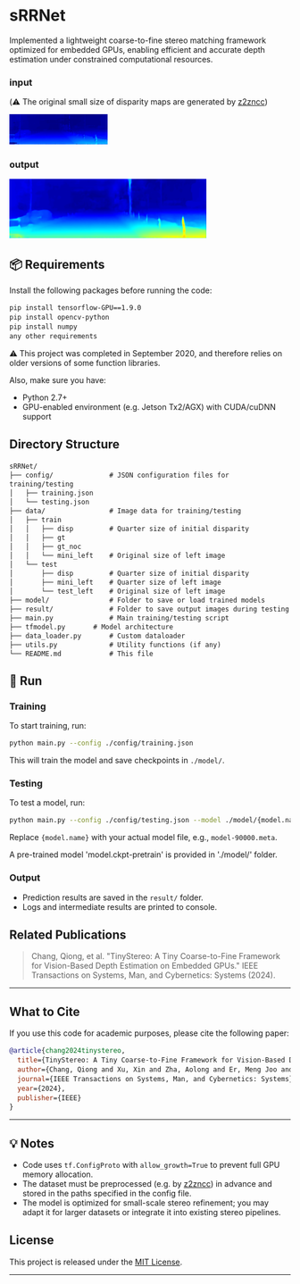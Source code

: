 # sRRNet

Implemented a lightweight coarse-to-fine stereo matching framework optimized for embedded GPUs, 
enabling efficient and accurate depth estimation under constrained computational resources.

### input 
(⚠️ The original small size of disparity maps are generated by [z2zncc](https://github.com/changqiong/z2zncc))

<img src="result/sample_small.png" alt=" Image" width="35%">

### output
<img src="result/sample_large.png" alt=" Image" width="70%">

## 📦 Requirements

Install the following packages before running the code:

```bash
pip install tensorflow-GPU==1.9.0
pip install opencv-python
pip install numpy
any other requirements
```
⚠️ This project was completed in September 2020, and therefore relies on older versions of some function libraries.


Also, make sure you have:

- Python 2.7+
- GPU-enabled environment (e.g. Jetson Tx2/AGX) with CUDA/cuDNN support

## Directory Structure

```
sRRNet/
├── config/              # JSON configuration files for training/testing
│   ├── training.json
│   └── testing.json
├── data/                # Image data for training/testing
│   ├── train
│   │   ├── disp         # Quarter size of initial disparity
│   │   ├── gt
│   │   ├── gt_noc
│   │   └── mini_left    # Original size of left image 
│   └── test
│       ├── disp         # Quarter size of initial disparity
│       ├── mini_left    # Quarter size of left image
│       └── test_left    # Original size of left image 
├── model/               # Folder to save or load trained models
├── result/              # Folder to save output images during testing
├── main.py              # Main training/testing script
├── tfmodel.py     	 # Model architecture
├── data_loader.py       # Custom dataloader
├── utils.py             # Utility functions (if any)
└── README.md            # This file
```

## 🚀 Run

### Training

To start training, run:

```bash
python main.py --config ./config/training.json
```

This will train the model and save checkpoints in `./model/`.

### Testing

To test a model, run:

```bash
python main.py --config ./config/testing.json --model ./model/{model.name} --mode test
```

Replace `{model.name}` with your actual model file, e.g., `model-90000.meta`.

A pre-trained model 'model.ckpt-pretrain' is provided in './model/' folder. 

### Output

- Prediction results are saved in the `result/` folder.
- Logs and intermediate results are printed to console.



## Related Publications

> Chang, Qiong, et al. 
> "TinyStereo: A Tiny Coarse-to-Fine Framework for Vision-Based Depth Estimation on Embedded GPUs."
> IEEE Transactions on Systems, Man, and Cybernetics: Systems (2024).
---

## What to Cite

If you use this code for academic purposes, please cite the following paper:

```bibtex
@article{chang2024tinystereo,
  title={TinyStereo: A Tiny Coarse-to-Fine Framework for Vision-Based Depth Estimation on Embedded GPUs},
  author={Chang, Qiong and Xu, Xin and Zha, Aolong and Er, Meng Joo and Sun, Yongqing and Li, Yun},
  journal={IEEE Transactions on Systems, Man, and Cybernetics: Systems},
  year={2024},
  publisher={IEEE}
}
```

---

## 💡 Notes

- Code uses `tf.ConfigProto` with `allow_growth=True` to prevent full GPU memory allocation.
- The dataset must be preprocessed (e.g. by [z2zncc](https://github.com/changqiong/z2zncc)) in advance and stored in the paths specified in the config file.
- The model is optimized for small-scale stereo refinement; you may adapt it for larger datasets or integrate it into existing stereo pipelines.


## License

This project is released under the [MIT License](LICENSE).

---